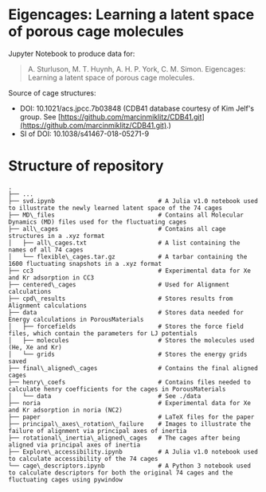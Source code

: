 # Eigencages: Learning a latent space of porous cage molecules

Jupyter Notebook to produce data for:

> A. Sturluson, M. T. Huynh, A. H. P. York, C. M. Simon. Eigencages: Learning a latent space of porous cage molecules.

Source of cage structures:
* DOI: 10.1021/acs.jpcc.7b03848 (CDB41 database courtesy of Kim Jelf's group. See [https://github.com/marcinmiklitz/CDB41.git](https://github.com/marcinmiklitz/CDB41.git).)
* SI of DOI: 10.1038/s41467-018-05271-9


# Structure of repository
```
.
├── ...
├── svd.ipynb                             # A Julia v1.0 notebook used to illustrate the newly learned latent space of the 74 cages
├── MD\_files                             # Contains all Molecular Dynamics (MD) files used for the fluctuating cages
├── all\_cages                            # Contains all cage structures in a .xyz format
│   ├── all\_cages.txt                    # A list containing the names of all 74 cages
│   └── flexible\_cages.tar.gz            # A tarbar containing the 1600 fluctuating snapshots in a .xyz format
├── cc3                                   # Experimental data for Xe and Kr adsorption in CC3
├── centered\_cages                       # Used for Alignment calculations
├── cpd\_results                          # Stores results from Alignment calculations
├── data                                  # Stores data needed for Energy calculations in PorousMaterials
│   ├── forcefields                       # Stores the force field files, which contain the parameters for LJ potentials
│   ├── molecules                         # Stores the molecules used (He, Xe and Kr)
│   └── grids                             # Stores the energy grids saved
├── final\_aligned\_cages                 # Contains the final aligned cages
├── henry\_coefs                          # Contains files needed to calculate henry coefficients for the cages in PorousMaterials
│   └── data                              # See ./data
├── noria                                 # Experimental data for Xe and Kr adsorption in noria (NC2)
├── paper                                 # LaTeX files for the paper
├── principal\_axes\_rotation\_failure    # Images to illustrate the failure of alignment via principal axes of inertia
├── rotational\_inertia\_aligned\_cages   # The cages after being aligned via principal axes of inertia
├── Explore\_accessibility.ipynb          # A Julia v1.0 notebook used to calculate accessibility of the 74 cages
└── cage\_descriptors.ipynb               # A Python 3 notebook used to calculate descriptors for both the original 74 cages and the fluctuating cages using pywindow
```
